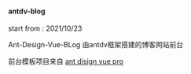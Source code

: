 #### antdv-blog

start from : 2021/10/23

Ant-Design-Vue-BLog 由antdv框架搭建的博客网站前台

前台模板项目来自 [ant disign vue pro](https://github.com/vueComponent/ant-design-vue-pro.git)
